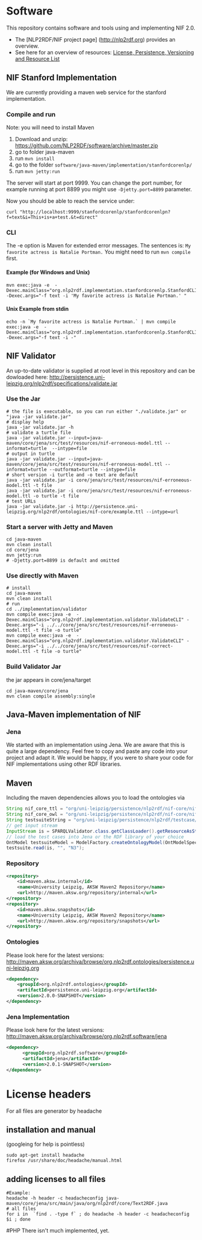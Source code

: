 

Software
==========================
This repository contains software and tools using and implementing NIF 2.0.
* The [NLP2RDF/NIF project page] (http://nlp2rdf.org) provides an overview.
* See here for an overview of resources: [License, Persistence, Versioning and Resource List](http://persistence.uni-leipzig.org/nlp2rdf/specification/version.html)  

## NIF Stanford Implementation
We are currently providing a maven web service for the stanford implementation.

### Compile and run
Note: you will need to install Maven

1. Download and unzip: https://github.com/NLP2RDF/software/archive/master.zip
2. go to folder java-maven
3. run `mvn install`
4. go to the folder `software/java-maven/implementation/stanfordcorenlp/`
5. run `mvn jetty:run`

The server will start at port 9999. You can change the port number, for example running at port 8899 you might use  `-Djetty.port=8899` parameter.

Now you should be able to reach the service under:
```Shell
curl "http://localhost:9999/stanfordcorenlp/stanfordcorenlpn?f=text&i=This+is+a+test.&t=direct"
```

### CLI
The -e option is Maven for extended error messages.
The sentences is: `My favorite actress is Natalie Portman.`
You might need to run `mvn compile` first.

#### Example (for Windows and Unix)

```Shell
mvn exec:java -e  -Dexec.mainClass="org.nlp2rdf.implementation.stanfordcorenlp.StanfordCLI" -Dexec.args="-f text -i 'My favorite actress is Natalie Portman.' "
```


#### Unix Example from stdin
```Shell
echo -n `My favorite actress is Natalie Portman.` | mvn compile exec:java -e  -Dexec.mainClass="org.nlp2rdf.implementation.stanfordcorenlp.StanfordCLI" -Dexec.args="-f text -i -"
```



## NIF Validator
An up-to-date validator is supplied at root level in this repository and can be dowloaded here: http://persistence.uni-leipzig.org/nlp2rdf/specifications/validate.jar


### Use the Jar
```Shell
# the file is executable, so you can run either "./validate.jar" or "java -jar validate.jar"
# display help
java -jar validate.jar -h
# validate a turtle file
java -jar validate.jar --input=java-maven/core/jena/src/test/resources/nif-erroneous-model.ttl --informat=turtle  --intype=file
# output in turtle
java -jar validate.jar --input=java-maven/core/jena/src/test/resources/nif-erroneous-model.ttl --informat=turtle --outformat=turtle --intype=file
# short version -i turtle and -o text are default
java -jar validate.jar -i core/jena/src/test/resources/nif-erroneous-model.ttl -t file
java -jar validate.jar -i core/jena/src/test/resources/nif-erroneous-model.ttl -o turtle -t file
# test URLs
java -jar validate.jar -i http://persistence.uni-leipzig.org/nlp2rdf/ontologies/nif-core/example.ttl --intype=url
```

### Start a server with Jetty and Maven
```Shell
cd java-maven
mvn clean install
cd core/jena
mvn jetty:run 
# -Djetty.port=8899 is default and omitted
```

### Use directly with Maven
```Shell
# install
cd java-maven
mvn clean install
# run
cd ../implementation/validator
mvn compile exec:java -e  -Dexec.mainClass="org.nlp2rdf.implementation.validator.ValidateCLI" -Dexec.args="-i ../../core/jena/src/test/resources/nif-erroneous-model.ttl -t file -o turtle"
mvn compile exec:java -e  -Dexec.mainClass="org.nlp2rdf.implementation.validator.ValidateCLI" -Dexec.args="-i ../../core/jena/src/test/resources/nif-correct-model.ttl -t file -o turtle"
```

### Build Validator Jar 
the jar appears in core/jena/target
```hell
cd java-maven/core/jena
mvn clean compile assembly:single
```
## Java-Maven implementation of NIF

### Jena
We started with an implementation using Jena. We are aware that this is quite a large dependency. Feel free to copy and paste any code into your project and adapt it.
We would be happy, if you were to share your code for NIF implementations using other RDF libraries. 

## Maven
Including the maven dependencies allows you to load the ontologies via 
```Java
String nif_core_ttl = "org/uni-leipzig/persistence/nlp2rdf/nif-core/nif-core.ttl" ;
String nif_core_owl = "org/uni-leipzig/persistence/nlp2rdf/nif-core/nif-core.owl" ;
String testsuiteString = "org/uni-leipzig/persistence/nlp2rdf/testcase/lib/nif-2.0-suite.ttl" ;
// get input stream
InputStream is = SPARQLValidator.class.getClassLoader().getResourceAsStream(testsuite);
// load the test cases into Jena or the RDF library of your choice
OntModel testsuiteModel = ModelFactory.createOntologyModel(OntModelSpec.OWL_DL_MEM, ModelFactory.createDefaultModel());
testsuite.read(is, "", "N3");
```

### Repository
```XML
<repository>
    <id>maven.aksw.internal</id>
    <name>University Leipzig, AKSW Maven2 Repository</name>
    <url>http://maven.aksw.org/repository/internal</url>
</repository>
<repository>
    <id>maven.aksw.snapshots</id>
    <name>University Leipzig, AKSW Maven2 Repository</name>
    <url>http://maven.aksw.org/repository/snapshots</url>
</repository>
```
### Ontologies
Please look here for the latest versions: http://maven.aksw.org/archiva/browse/org.nlp2rdf.ontologies/persistence.uni-leipzig.org
```XML
<dependency>
    <groupId>org.nlp2rdf.ontologies</groupId>
    <artifactId>persistence.uni-leipzig.org</artifactId>
    <version>2.0.0-SNAPSHOT</version>
</dependency>
```

### Jena Implementation
Please look here for the latest versions: http://maven.aksw.org/archiva/browse/org.nlp2rdf.software/jena
```XML
<dependency>
      <groupId>org.nlp2rdf.software</groupId>
      <artifactId>jena</artifactId>
      <version>2.0.1-SNAPSHOT</version>
</dependency>
```

# License headers 
For all files are generator by headache
## installation and manual
(googleing for help is pointless)
 ```Shell
sudo apt-get install headache
firefox /usr/share/doc/headache/manual.html
```
## adding licenses to all files
```Shell
#Example:  
headache -h header -c headacheconfig java-maven/core/jena/src/main/java/org/nlp2rdf/core/Text2RDF.java
# all files
for i in  `find . -type f` ; do headache -h header -c headacheconfig $i ; done
```


#PHP
There isn't much implemented, yet.

